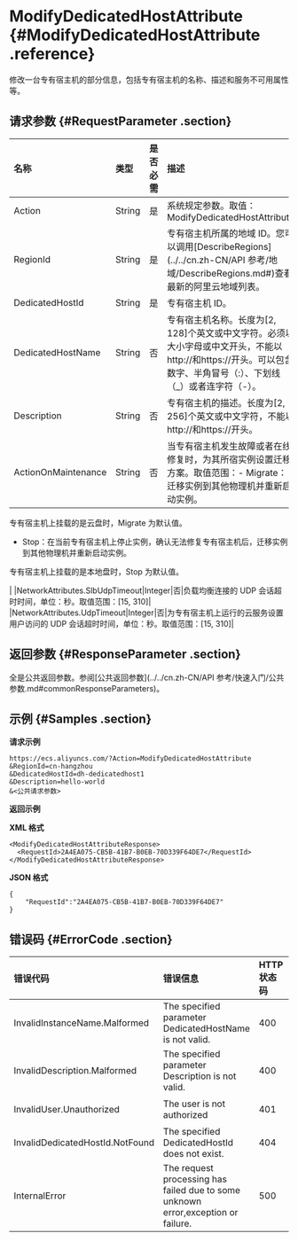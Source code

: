 # ModifyDedicatedHostAttribute {#ModifyDedicatedHostAttribute .reference}

修改一台专有宿主机的部分信息，包括专有宿主机的名称、描述和服务不可用属性等。

## 请求参数 {#RequestParameter .section}

|名称|类型|是否必需|描述|
|:-|:-|:---|:-|
|Action|String|是|系统规定参数。取值：ModifyDedicatedHostAttribute|
|RegionId|String|是|专有宿主机所属的地域 ID。您可以调用[DescribeRegions](../../cn.zh-CN/API 参考/地域/DescribeRegions.md#)查看最新的阿里云地域列表。|
|DedicatedHostId|String|是|专有宿主机 ID。|
|DedicatedHostName|String|否|专有宿主机名称。长度为\[2, 128\]个英文或中文字符。必须以大小字母或中文开头，不能以http://和https://开头。可以包含数字、半角冒号（:）、下划线（\_）或者连字符（-）。|
|Description|String|否|专有宿主机的描述。长度为\[2, 256\]个英文或中文字符，不能以http://和https://开头。|
|ActionOnMaintenance|String|否|当专有宿主机发生故障或者在线修复时，为其所宿实例设置迁移方案。取值范围：-   Migrate：迁移实例到其他物理机并重新启动实例。

专有宿主机上挂载的是云盘时，Migrate 为默认值。

-   Stop：在当前专有宿主机上停止实例，确认无法修复专有宿主机后，迁移实例到其他物理机并重新启动实例。

专有宿主机上挂载的是本地盘时，Stop 为默认值。


|
|NetworkAttributes.SlbUdpTimeout|Integer|否|负载均衡连接的 UDP 会话超时时间，单位：秒。取值范围：\[15, 310\]|
|NetworkAttributes.UdpTimeout|Integer|否|为专有宿主机上运行的云服务设置用户访问的 UDP 会话超时时间，单位：秒。取值范围：\[15, 310\]|

## 返回参数 {#ResponseParameter .section}

全是公共返回参数。参阅[公共返回参数](../../cn.zh-CN/API 参考/快速入门/公共参数.md#commonResponseParameters)。

## 示例 {#Samples .section}

**请求示例** 

```
https://ecs.aliyuncs.com/?Action=ModifyDedicatedHostAttribute
&RegionId=cn-hangzhou
&DedicatedHostId=dh-dedicatedhost1
&Description=hello-world
&<公共请求参数>
```

**返回示例**

**XML 格式**

```
<ModifyDedicatedHostAttributeResponse>
  <RequestId>2A4EA075-CB5B-41B7-B0EB-70D339F64DE7</RequestId>
</ModifyDedicatedHostAttributeResponse>
```

**JSON 格式**

```
{
    "RequestId":"2A4EA075-CB5B-41B7-B0EB-70D339F64DE7"
}
```

## 错误码 {#ErrorCode .section}

|错误代码|错误信息|HTTP 状态码|说明|
|:---|:---|:-------|:-|
|InvalidInstanceName.Malformed|The specified parameter DedicatedHostName is not valid.|400|指定的 DedicatedHostName 无效。|
|InvalidDescription.Malformed|The specified parameter Description is not valid.|400|指定的 Descrption无效。|
|InvalidUser.Unauthorized|The user is not authorized|401|您未被授权修改该专有宿主机的信息。|
|InvalidDedicatedHostId.NotFound|The specified DedicatedHostId does not exist.|404|指定专有宿主机 ID 不存在。|
|InternalError|The request processing has failed due to some unknown error,exception or failure.|500|内部错误。|

